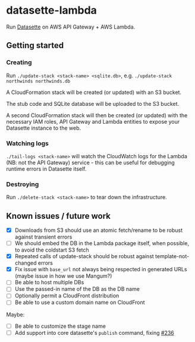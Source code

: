 # datasette-lambda

Run [Datasette](https://github.com/simonw/datasette) on AWS API Gateway + AWS Lambda.

## Getting started

### Creating

Run `./update-stack <stack-name> <sqlite.db>`, e.g. `./update-stack northwinds northwinds.db`

A CloudFormation stack will be created (or updated) with an S3 bucket.

The stub code and SQLite database will be uploaded to the S3 bucket.

A second CloudFormation stack will then be created (or updated) with the necessary
IAM roles, API Gateway and Lambda entities to expose your Datasette instance
to the web.

### Watching logs

`./tail-logs <stack-name>` will watch the CloudWatch logs for the Lambda (NB: not the API Gateway) service - this can be useful for debugging runtime errors in Datasette itself.

### Destroying

Run `./delete-stack <stack-name>` to tear down the infrastructure.

## Known issues / future work

- [x] Downloads from S3 should use an atomic fetch/rename to be robust against transient errors
- [ ] We should embed the DB in the Lambda package itself, when possible, to avoid the coldstart S3 fetch
- [x] Repeated calls of update-stack should be robust against template-not-changed errors
- [x] Fix issue with `base_url` not always being respected in generated URLs (maybe issue in how we use Mangum?)
- [ ] Be able to host multiple DBs
- [ ] Use the passed-in name of the DB as the DB name
- [ ] Optionally permit a CloudFront distribution
- [ ] Be able to use a custom domain name on CloudFront

Maybe:

- [ ] Be able to customize the stage name
- [ ] Add support into core datasette's `publish` command, fixing [#236](https://github.com/simonw/datasette/issues/236)
